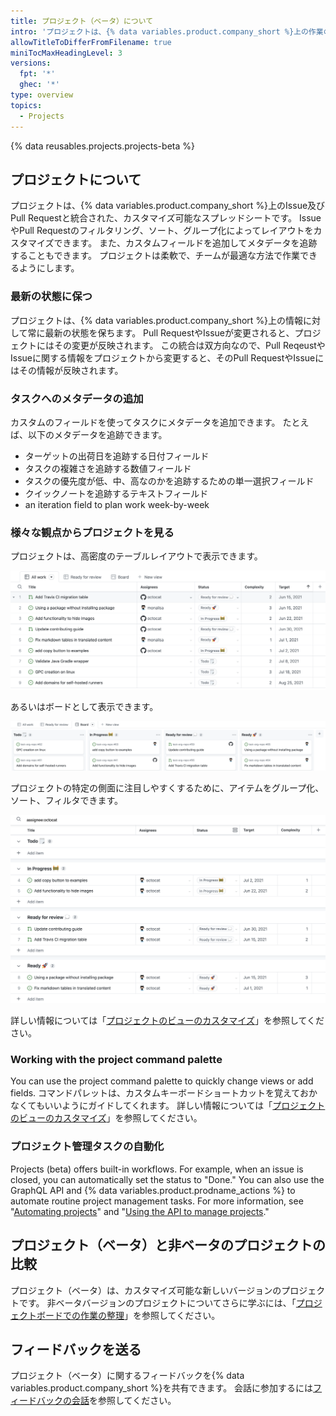 ```yaml
---
title: プロジェクト（ベータ）について
intro: 'プロジェクトは、{% data variables.product.company_short %}上の作業の計画と追跡のための、カスタマイズ可能で柔軟なツールです。'
allowTitleToDifferFromFilename: true
miniTocMaxHeadingLevel: 3
versions:
  fpt: '*'
  ghec: '*'
type: overview
topics:
  - Projects
---
```


{% data reusables.projects.projects-beta %}

## プロジェクトについて

プロジェクトは、{% data variables.product.company_short %}上のIssue及びPull Requestと統合された、カスタマイズ可能なスプレッドシートです。 IssueやPull Requestのフィルタリング、ソート、グループ化によってレイアウトをカスタマイズできます。 また、カスタムフィールドを追加してメタデータを追跡することもできます。 プロジェクトは柔軟で、チームが最適な方法で作業できるようにします。

### 最新の状態に保つ

プロジェクトは、{% data variables.product.company_short %}上の情報に対して常に最新の状態を保ちます。 Pull RequestやIssueが変更されると、プロジェクトにはその変更が反映されます。 この統合は双方向なので、Pull ReqeustやIssueに関する情報をプロジェクトから変更すると、そのPull RequestやIssueにはその情報が反映されます。

### タスクへのメタデータの追加

カスタムのフィールドを使ってタスクにメタデータを追加できます。 たとえば、以下のメタデータを追跡できます。

- ターゲットの出荷日を追跡する日付フィールド
- タスクの複雑さを追跡する数値フィールド
- タスクの優先度が低、中、高なのかを追跡するための単一選択フィールド
- クイックノートを追跡するテキストフィールド
- an iteration field to plan work week-by-week

### 様々な観点からプロジェクトを見る

プロジェクトは、高密度のテーブルレイアウトで表示できます。

![プロジェクトのテーブル](/assets/images/help/issues/projects_table.png)

あるいはボードとして表示できます。

![プロジェクトボード](/assets/images/help/issues/projects_board.png)

プロジェクトの特定の側面に注目しやすくするために、アイテムをグループ化、ソート、フィルタできます。

![プロジェクトのビュー](/assets/images/help/issues/project_view.png)

詳しい情報については「[プロジェクトのビューのカスタマイズ](/issues/trying-out-the-new-projects-experience/customizing-your-project-views)」を参照してください。

### Working with the project command palette

You can use the project command palette to quickly change views or add fields. コマンドパレットは、カスタムキーボードショートカットを覚えておかなくてもいいようにガイドしてくれます。 詳しい情報については「[プロジェクトのビューのカスタマイズ](/issues/trying-out-the-new-projects-experience/customizing-your-project-views)」を参照してください。

### プロジェクト管理タスクの自動化

Projects (beta) offers built-in workflows. For example, when an issue is closed, you can automatically set the status to "Done." You can also use the GraphQL API and {% data variables.product.prodname_actions %} to automate routine project management tasks. For more information, see "[Automating projects](/issues/trying-out-the-new-projects-experience/automating-projects)" and "[Using the API to manage projects](/issues/trying-out-the-new-projects-experience/using-the-api-to-manage-projects)."

## プロジェクト（ベータ）と非ベータのプロジェクトの比較

プロジェクト（ベータ）は、カスタマイズ可能な新しいバージョンのプロジェクトです。 非ベータバージョンのプロジェクトについてさらに学ぶには、「[プロジェクトボードでの作業の整理](/issues/organizing-your-work-with-project-boards)」を参照してください。

## フィードバックを送る

プロジェクト（ベータ）に関するフィードバックを{% data variables.product.company_short %}を共有できます。 会話に参加するには[フィードバックの会話](https://github.com/github/feedback/discussions/categories/issues-feedback)を参照してください。

